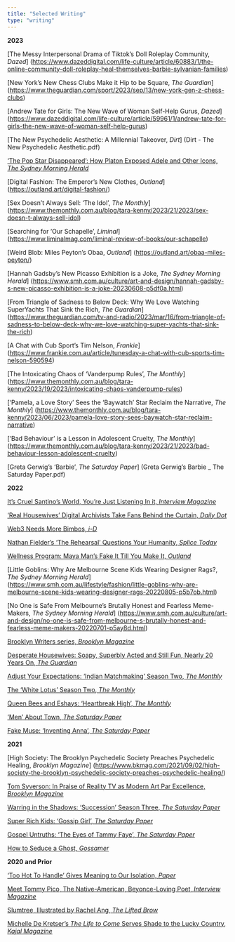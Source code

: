 ```yaml
---
title: "Selected Writing"
type: "writing"
---
```


**2023**<br>

[The Messy Interpersonal Drama of Tiktok’s Doll Roleplay Community, *Dazed*] (https://www.dazeddigital.com/life-culture/article/60883/1/the-online-community-doll-roleplay-heal-themselves-barbie-sylvanian-families) <br>

[New York’s New Chess Clubs Make it Hip to be Square, *The Guardian*] (https://www.theguardian.com/sport/2023/sep/13/new-york-gen-z-chess-clubs) <br>

[Andrew Tate for Girls: The New Wave of Woman Self-Help Gurus, *Dazed*] (https://www.dazeddigital.com/life-culture/article/59961/1/andrew-tate-for-girls-the-new-wave-of-woman-self-help-gurus)<br>

[The New Psychedelic Aesthetic: A Millennial Takeover, *Dirt*] (Dirt - The New Psychedelic Aesthetic.pdf)<br>

[‘The Pop Star Disappeared’: How Platon Exposed Adele and Other Icons, *The Sydney Morning Herald*](https://www.smh.com.au/culture/art-and-design/the-pop-star-disappeared-how-platon-exposed-adele-and-other-icons-20230804-p5dtx8.html) <br>

[Digital Fashion: The Emperor’s New Clothes, *Outland*] (https://outland.art/digital-fashion/)<br>

[Sex Doesn’t Always Sell: ‘The Idol’, *The Monthly*] (https://www.themonthly.com.au/blog/tara-kenny/2023/21/2023/sex-doesn-t-always-sell-idol)<br>

[Searching for ‘Our Schapelle’, *Liminal*] (https://www.liminalmag.com/liminal-review-of-books/our-schapelle)<br>

[Weird Blob: Miles Peyton’s Obaa, *Outland*] (https://outland.art/obaa-miles-peyton/)<br>

[Hannah Gadsby’s New Picasso Exhibition is a Joke, *The Sydney Morning Herald*] (https://www.smh.com.au/culture/art-and-design/hannah-gadsby-s-new-picasso-exhibition-is-a-joke-20230608-p5df0a.html)<br>

[From Triangle of Sadness to Below Deck: Why We Love Watching SuperYachts That Sink the Rich, *The Guardian*] (https://www.theguardian.com/tv-and-radio/2023/mar/16/from-triangle-of-sadness-to-below-deck-why-we-love-watching-super-yachts-that-sink-the-rich)<br>

[A Chat with Cub Sport’s Tim Nelson, *Frankie*] (https://www.frankie.com.au/article/tunesday-a-chat-with-cub-sports-tim-nelson-590594)<br>

[The Intoxicating Chaos of ‘Vanderpump Rules’, *The Monthly*] (https://www.themonthly.com.au/blog/tara-kenny/2023/19/2023/intoxicating-chaos-vanderpump-rules)<br>

[‘Pamela, a Love Story’ Sees the ‘Baywatch’ Star Reclaim the Narrative, *The Monthly*] (https://www.themonthly.com.au/blog/tara-kenny/2023/06/2023/pamela-love-story-sees-baywatch-star-reclaim-narrative)<br>

[‘Bad Behaviour’ is a Lesson in Adolescent Cruelty, *The Monthly*] (https://www.themonthly.com.au/blog/tara-kenny/2023/21/2023/bad-behaviour-lesson-adolescent-cruelty)<br>

[Greta Gerwig’s ‘Barbie’, *The Saturday Paper*] (Greta Gerwig’s Barbie _ The Saturday Paper.pdf)<br>


**2022**<br>

[It’s Cruel Santino’s World, You’re Just Listening In it, *Interview Magazine*](https://www.interviewmagazine.com/music/its-cruel-santino-world-youre-just-listening-to-it)<br>

[‘Real Housewives’ Digital Archivists Take Fans Behind the Curtain, *Daily Dot*](https://www.dailydot.com/unclick/real-housewives-digital-archivists/)<br>

[Web3 Needs More Bimbos, *i-D*](https://i-d.vice.com/en_uk/article/qjkb53/web3-bimbos)<br>

[Nathan Fielder’s ‘The Rehearsal’ Questions Your Humanity, *Splice Today*](https://www.splicetoday.com/pop-culture/nathan-fielder-s-the-rehearsal-questions-your-humanity)<br>

[Wellness Program: Maya Man’s Fake It Till You Make It, *Outland*](https://outland.art/maya-man-art-blocks/)<br>

[Little Goblins: Why Are Melbourne Scene Kids Wearing Designer Rags?, *The Sydney Morning Herald*] (https://www.smh.com.au/lifestyle/fashion/little-goblins-why-are-melbourne-scene-kids-wearing-designer-rags-20220805-p5b7ob.html)<br>

[No One is Safe From Melbourne’s Brutally Honest and Fearless Meme-Makers, *The Sydney Morning Herald*] (https://www.smh.com.au/culture/art-and-design/no-one-is-safe-from-melbourne-s-brutally-honest-and-fearless-meme-makers-20220701-p5ay8d.html)<br>

[Brooklyn Writers series, *Brooklyn Magazine*](https://www.bkmag.com/tag/brooklyn-writers-bloc/)<br>

[Desperate Housewives: Soapy, Superbly Acted and Still Fun, Nearly 20 Years On, *The Guardian*](https://www.theguardian.com/culture/2022/jan/10/desperate-housewives-soapy-superbly-acted-and-still-fun-nearly-20-years-on)<br>

[Adjust Your Expectations: ‘Indian Matchmaking’ Season Two, *The Monthly*](https://drive.google.com/file/d/1Lk6vVKBipzXlx83jQ2Z-2S83RRJlxjrc/view?usp=sharing)<br>

[The ‘White Lotus’ Season Two, *The Monthly*](https://drive.google.com/file/d/1dRg7EVYC4A-ARXQFoB7QfDLIyHHmPmdF/view?usp=sharing)<br>

[Queen Bees and Eshays: ‘Heartbreak High’, *The Monthly*](https://drive.google.com/file/d/1I8zAoqoe2fp5OnbS9baZI6qn3kboc6Rv/view?usp=sharing)<br>

[‘Men’ About Town, *The Saturday Paper*](https://drive.google.com/file/d/1N8CpPkXLpHV0djV8NSKxnp73z5ibFBSN/view?usp=sharing)<br>

[Fake Muse: ‘Inventing Anna’, *The Saturday Paper*](https://drive.google.com/file/d/1cezOBa3PDfO7edeLffWN5pqN5kL6ZmrE/view?usp=sharing)<br>


**2021**<br>

[High Society: The Brooklyn Psychedelic Society Preaches Psychedelic Healing, *Brooklyn Magazine*] (https://www.bkmag.com/2021/09/02/high-society-the-brooklyn-psychedelic-society-preaches-psychedelic-healing/)<br>

[Tom Syverson: In Praise of Reality TV as Modern Art Par Excellence, *Brooklyn Magazine*](https://www.bkmag.com/2021/05/06/a-new-book-argues-that-reality-tv-is-the-postmodern-art-form-par-excellence/)<br>

[Warring in the Shadows: ‘Succession’ Season Three, *The Saturday Paper*](chrome-extension://efaidnbmnnnibpcajpcglclefindmkaj/https://www.tara-kenny.com/articles/succession-season-3-saturday-paper.pdf)<br>

[Super Rich Kids: ‘Gossip Girl’, *The Saturday Paper*](chrome-extension://efaidnbmnnnibpcajpcglclefindmkaj/https://www.tara-kenny.com/articles/gossip-girl-season-3-review.pdf)<br>

[Gospel Untruths: ‘The Eyes of Tammy Faye’, *The Saturday Paper*](chrome-extension://efaidnbmnnnibpcajpcglclefindmkaj/https://www.tara-kenny.com/articles/the-eyes-of-tammy-faye-review.pdf)<br>

[How to Seduce a Ghost, *Gossamer*](https://www.tara-kenny.com/articles/how-to-seduce-a-ghost.jpg)<br>



**2020 and Prior**<br>

[‘Too Hot To Handle’ Gives Meaning to Our Isolation, *Paper*](https://www.papermag.com/too-hot-to-handle-netflix-quarantine-2645894899.html)<br>

[Meet Tommy Pico, The Native-American, Beyonce-Loving Poet, *Interview Magazine*](https://www.interviewmagazine.com/culture/tommy-pico-native-american-beyonce-loving-poet)<br>

[Slumtree, Illustrated by Rachel Ang, *The Lifted Brow*](https://www.theliftedbrow.com/liftedbrow/2017/8/15/slumtree-by-tara-kenny-and-rachel-ang)<br>

[Michelle De Kretser’s *The Life to Come* Serves Shade to the Lucky Country, *Kajal Magazine*](https://www.kajalmag.com/michelle-de-kretsers-the-life-to-come/)<br>

